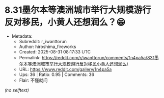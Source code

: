 # 8.31墨尔本等澳洲城市举行大规模游行反对移民，小黄人还想润么？😁

- Metadata:
  - Subreddit: r_iwanttorun
  - Author: hiroshima_fireworks
  - Created: 2025-08-31 08:17:33 UTC
  - Permalink: https://reddit.com/r/iwanttorun/comments/1n4pa5a/831墨尔本等澳洲城市举行大规模游行反对移民小黄人还想润么/
  - URL: https://www.reddit.com/gallery/1n4pa5a
  - Ups: 36 | Ratio: 0.95 | Comments: 36
  - Flair: 不懂就问

_(no selftext)_
